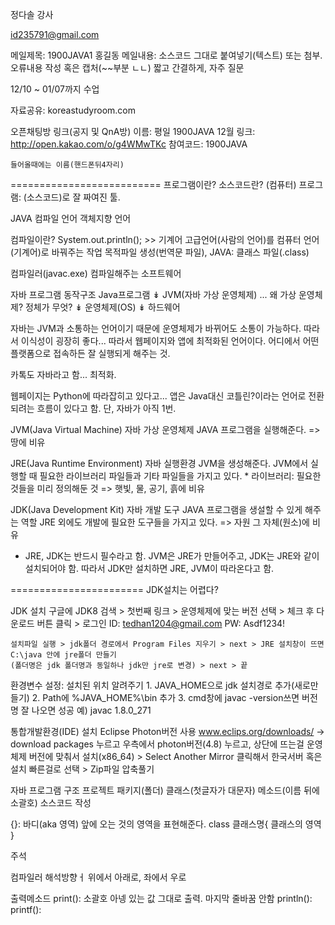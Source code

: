 정다솔 강사

id235791@gmail.com

메일제목: 1900JAVA1 홍길동
메일내용: 소스코드 그대로 붙여넣기(텍스트)
또는 첨부. 오류내용 작성 혹은 캡처(~~부분 ㄴㄴ)
짧고 간결하게, 자주 질문

12/10 ~ 01/07까지 수업


자료공유: koreastudyroom.com

오픈채팅방 링크(공지 및 QnA방)
    이름: 평일 1900JAVA 12월
    링크: http://open.kakao.com/o/g4WMwTKc
    참여코드: 1900JAVA

    들어올때에는 이름(핸드폰뒤4자리)

==========================
프로그램이란?
소스코드란?
(컴퓨터) 프로그램: (소스코드)로 잘 짜여진 툴.

JAVA
    컴파일 언어
    객체지향 언어

컴파일이란?
    System.out.println(); >> 기계어
    고급언어(사람의 언어)를 컴퓨터 언어(기계어)로 바꿔주는 작업
    목적파일 생성(번역문 파일), JAVA: 클래스 파일(.class)

컴파일러(javac.exe)
    컴파일해주는 소프트웨어
    
자바 프로그램 동작구조
    Java프로그램
    ↡
    JVM(자바 가상 운영체제)  ... 왜 가상 운영체제? 정체가 무엇?
    ↡
    운영체제(OS)
    ↡
    하드웨어

자바는 JVM과 소통하는 언어이기 때문에 운영체제가 바뀌어도 소통이 가능하다.
따라서 이식성이 굉장히 좋다... 따라서 웹페이지와 앱에 최적화된 언어이다.
어디에서 어떤 플랫폼으로 접속하든 잘 실행되게 해주는 것.

카톡도 자바라고 함...
최적화.

웹페이지는 Python에 따라잡히고 있다고...
앱은 Java대신 코틀린?이라는 언어로 전환되려는 흐름이 있다고 함.
단, 자바가 아직 1번.

JVM(Java Virtual Machine)
    자바 가상 운영체제
    JAVA 프로그램을 실행해준다.
    => 땅에 비유

JRE(Java Runtime Environment)
    자바 실행환경
    JVM을 생성해준다.
    JVM에서 실행할 때 필요한 라이브러리 파일들과
    기타 파일들을 가지고 있다.
    * 라이브러리: 필요한 것들을 미리 정의해둔 것
    => 햇빛, 물, 공기, 흙에 비유

JDK(Java Development Kit)
    자바 개발 도구
    JAVA 프로그램을 생설할 수 있게 해주는 역할
    JRE 외에도 개발에 필요한 도구들을 가지고 있다.
    => 자원 그 자체(원소)에 비유

* JRE, JDK는 반드시 필수라고 함. JVM은 JRE가 만들어주고, JDK는 JRE와 같이 설치되어야 함. 
    따라서 JDK만 설치하면 JRE, JVM이 따라온다고 함.

=======================
JDK설치는 어렵다?

JDK 설치
    구글에 JDK8 검색 > 첫번째 링크 > 운영체제에 맞는 버전 선택 > 체크 후 다운로드 버튼 클릭 > 로그인
    ID: tedhan1204@gmail.com
    PW: Asdf1234!

    설치파일 실행 > jdk폴더 경로에서 Program Files 지우기 > next > JRE 설치창이 뜨면 C:\java 안에 jre폴더 만들기
    (폴더명은 jdk 폴더명과 동일하나 jdk만 jre로 변경) > next > 끝

환경변수 설정: 설치된 위치 알려주기
    1. JAVA_HOME으로 jdk 설치경로 추가(새로만들기)
    2. Path에 %JAVA_HOME%\bin 추가
    3. cmd창에 javac -version쓰면 버전명 잘 나오면 성공
        예) javac 1.8.0_271

통합개발환경(IDE) 설치
    Eclipse Photon버전 사용
    www.eclips.org/downloads/ -> download packages 누르고 우측에서 photon버전(4.8) 누르고, 상단에 뜨는걸
    운영체제 버전에 맞춰서 설치(x86_64) > Select Another Mirror 클릭해서 한국서버 혹은 설치 빠른걸로 선택 > Zip파일 압축풀기

자바 프로그램 구조
    프로젝트
        패키지(폴더)
            클래스(첫글자가 대문자)
                메소드(이름 뒤에 소괄호)
                    소스코드 작성

{}: 바디(aka 영역)
    앞에 오는 것의 영역을 표현해준다.
    class 클래스명{
        클래스의 영역
    }

주석

컴파일러 해석방향ㅓ
    위에서 아래로, 좌에서 우로

출력메소드
    print(): 소괄호 아넹 있는 값 그대로 출력. 마지막 줄바꿈 안함
    println(): 
    printf(): 
    